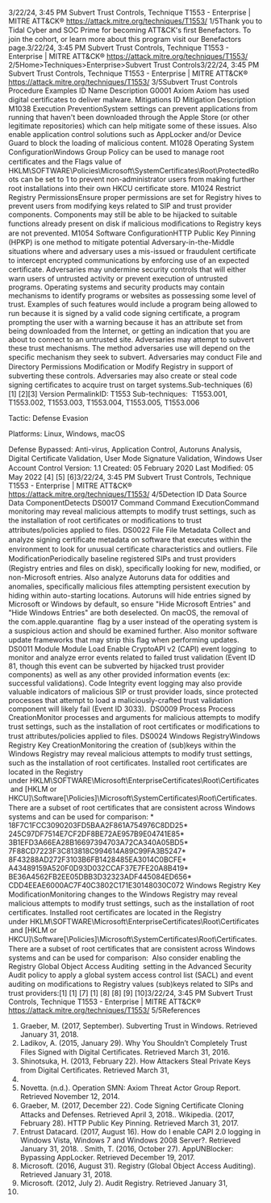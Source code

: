 3/22/24, 3:45 PM Subvert Trust Controls, Technique T1553 - Enterprise | MITRE ATT&CK®
https://attack.mitre.org/techniques/T1553/ 1/5Thank you to Tidal Cyber and SOC Prime for becoming ATT&CK's ﬁrst Benefactors. To join the cohort, or learn more about this program visit our
Benefactors page.3/22/24, 3:45 PM Subvert Trust Controls, Technique T1553 - Enterprise | MITRE ATT&CK®
https://attack.mitre.org/techniques/T1553/ 2/5Home>Techniques>Enterprise>Subvert Trust Controls3/22/24, 3:45 PM Subvert Trust Controls, Technique T1553 - Enterprise | MITRE ATT&CK®
https://attack.mitre.org/techniques/T1553/ 3/5Subvert Trust Controls
Procedure Examples
ID Name Description
G0001 Axiom Axiom has used digital certiﬁcates to deliver malware.
Mitigations
ID Mitigation Description
M1038 Execution
PreventionSystem settings can prevent applications from running that haven't been downloaded through the
Apple Store (or other legitimate repositories) which can help mitigate some of these issues. Also enable
application control solutions such as AppLocker and/or Device Guard to block the loading of malicious
content.
M1028 Operating System
ConﬁgurationWindows Group Policy can be used to manage root certiﬁcates and the Flags value of
HKLM\SOFTWARE\Policies\Microsoft\SystemCertificates\Root\ProtectedRoots can be set to 1 to
prevent non-administrator users from making further root installations into their own HKCU certiﬁcate
store. 
M1024 Restrict Registry
PermissionsEnsure proper permissions are set for Registry hives to prevent users from modifying keys related to SIP
and trust provider components. Components may still be able to be hijacked to suitable functions
already present on disk if malicious modiﬁcations to Registry keys are not prevented.
M1054 Software
ConﬁgurationHTTP Public Key Pinning (HPKP) is one method to mitigate potential Adversary-in-the-Middle situations
where and adversary uses a mis-issued or fraudulent certiﬁcate to intercept encrypted communications
by enforcing use of an expected certiﬁcate. Adversaries may undermine security controls that will either warn users of untrusted activity or prevent execution of untrusted programs.
Operating systems and security products may contain mechanisms to identify programs or websites as possessing some level of trust.
Examples of such features would include a program being allowed to run because it is signed by a valid code signing certiﬁcate, a program
prompting the user with a warning because it has an attribute set from being downloaded from the Internet, or getting an indication that you
are about to connect to an untrusted site.
Adversaries may attempt to subvert these trust mechanisms. The method adversaries use will depend on the speciﬁc mechanism they seek
to subvert. Adversaries may conduct File and Directory Permissions Modiﬁcation or Modify Registry in support of subverting these controls.
 Adversaries may also create or steal code signing certiﬁcates to acquire trust on target systems.Sub-techniques (6)
[1] [2][3]
Version PermalinkID: T1553
Sub-techniques:  T1553.001, T1553.002, T1553.003, T1553.004, T1553.005, T1553.006

Tactic: Defense Evasion

Platforms: Linux, Windows, macOS

Defense Bypassed: Anti-virus, Application Control, Autoruns Analysis, Digital Certiﬁcate Validation, User Mode Signature Validation,
Windows User Account Control
Version: 1.1
Created: 05 February 2020
Last Modiﬁed: 05 May 2022
[4]
[5]
[6]3/22/24, 3:45 PM Subvert Trust Controls, Technique T1553 - Enterprise | MITRE ATT&CK®
https://attack.mitre.org/techniques/T1553/ 4/5Detection
ID Data Source Data ComponentDetects
DS0017 Command Command
ExecutionCommand monitoring may reveal malicious attempts to modify trust settings, such as
the installation of root certiﬁcates or modiﬁcations to trust attributes/policies applied to
ﬁles.
DS0022 File File Metadata Collect and analyze signing certiﬁcate metadata on software that executes within the
environment to look for unusual certiﬁcate characteristics and outliers.
File
ModiﬁcationPeriodically baseline registered SIPs and trust providers (Registry entries and ﬁles on
disk), speciﬁcally looking for new, modiﬁed, or non-Microsoft entries. Also analyze
Autoruns data for oddities and anomalies, speciﬁcally malicious ﬁles attempting
persistent execution by hiding within auto-starting locations. Autoruns will hide entries
signed by Microsoft or Windows by default, so ensure "Hide Microsoft Entries" and
"Hide Windows Entries" are both deselected.
On macOS, the removal of the com.apple.quarantine  ﬂag by a user instead of the
operating system is a suspicious action and should be examined further. Also monitor
software update frameworks that may strip this ﬂag when performing updates.
DS0011 Module Module Load Enable CryptoAPI v2 (CAPI) event logging  to monitor and analyze error events related
to failed trust validation (Event ID 81, though this event can be subverted by hijacked
trust provider components) as well as any other provided information events (ex:
successful validations). Code Integrity event logging may also provide valuable
indicators of malicious SIP or trust provider loads, since protected processes that
attempt to load a maliciously-crafted trust validation component will likely fail (Event ID
3033). 
DS0009 Process Process
CreationMonitor processes and arguments for malicious attempts to modify trust settings, such
as the installation of root certiﬁcates or modiﬁcations to trust attributes/policies
applied to ﬁles.
DS0024 Windows RegistryWindows
Registry Key
CreationMonitoring the creation of (sub)keys within the Windows Registry may reveal malicious
attempts to modify trust settings, such as the installation of root certiﬁcates. Installed
root certiﬁcates are located in the Registry
under HKLM\SOFTWARE\Microsoft\EnterpriseCertificates\Root\Certificates\
 and [HKLM or
HKCU]\Software[\Policies]\Microsoft\SystemCertiﬁcates\Root\Certiﬁcates\. There are
a subset of root certiﬁcates that are consistent across Windows systems and can be
used for comparison: \* 18F7C1FCC3090203FD5BAA2F861A754976C8DD25\*
245C97DF7514E7CF2DF8BE72AE957B9E04741E85\*
3B1EFD3A66EA28B16697394703A72CA340A05BD5\*
7F88CD7223F3C813818C994614A89C99FA3B5247\*
8F43288AD272F3103B6FB1428485EA3014C0BCFE\*
A43489159A520F0D93D032CCAF37E7FE20A8B419\*
BE36A4562FB2EE05DBB3D32323ADF445084ED656\*
CDD4EEAE6000AC7F40C3802C171E30148030C072
Windows
Registry Key
ModiﬁcationMonitoring changes to the Windows Registry may reveal malicious attempts to modify
trust settings, such as the installation of root certiﬁcates. Installed root certiﬁcates are
located in the Registry
under HKLM\SOFTWARE\Microsoft\EnterpriseCertificates\Root\Certificates\
 and [HKLM or
HKCU]\Software[\Policies]\Microsoft\SystemCertiﬁcates\Root\Certiﬁcates\. There are
a subset of root certiﬁcates that are consistent across Windows systems and can be
used for comparison:  Also consider enabling the Registry Global Object Access
Auditing  setting in the Advanced Security Audit policy to apply a global system
access control list (SACL) and event auditing on modiﬁcations to Registry values
(sub)keys related to SIPs and trust providers:[1]
[1]
[7]
[1]
[8]
[8]
[9]
[10]3/22/24, 3:45 PM Subvert Trust Controls, Technique T1553 - Enterprise | MITRE ATT&CK®
https://attack.mitre.org/techniques/T1553/ 5/5References
1. Graeber, M. (2017, September). Subverting Trust in Windows.
Retrieved January 31, 2018.
2. Ladikov, A. (2015, January 29). Why You Shouldn’t Completely
Trust Files Signed with Digital Certiﬁcates. Retrieved March
31, 2016.
3. Shinotsuka, H. (2013, February 22). How Attackers Steal
Private Keys from Digital Certiﬁcates. Retrieved March 31,
2016.
4. Novetta. (n.d.). Operation SMN: Axiom Threat Actor Group
Report. Retrieved November 12, 2014.
5. Graeber, M. (2017, December 22). Code Signing Certiﬁcate
Cloning Attacks and Defenses. Retrieved April 3, 2018.. Wikipedia. (2017, February 28). HTTP Public Key Pinning.
Retrieved March 31, 2017.
7. Entrust Datacard. (2017, August 16). How do I enable CAPI 2.0
logging in Windows Vista, Windows 7 and Windows 2008
Server?. Retrieved January 31, 2018.
. Smith, T. (2016, October 27). AppUNBlocker: Bypassing
AppLocker. Retrieved December 19, 2017.
9. Microsoft. (2016, August 31). Registry (Global Object Access
Auditing). Retrieved January 31, 2018.
10. Microsoft. (2012, July 2). Audit Registry. Retrieved January 31,
2018.